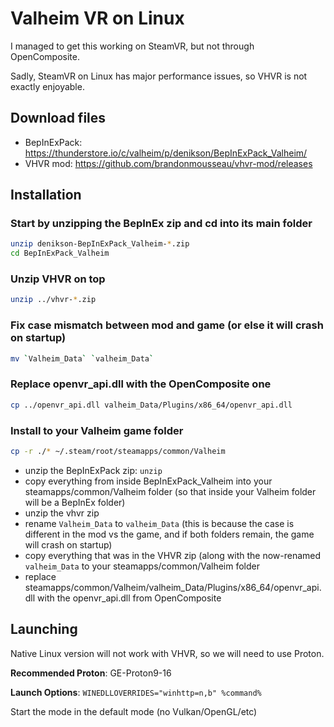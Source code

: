 # Valheim VR on Linux

I managed to get this working on SteamVR, but not through OpenComposite.

Sadly, SteamVR on Linux has major performance issues, so VHVR is not exactly enjoyable.

## Download files
- BepInExPack: https://thunderstore.io/c/valheim/p/denikson/BepInExPack_Valheim/
- VHVR mod: https://github.com/brandonmousseau/vhvr-mod/releases

## Installation

### Start by unzipping the BepInEx zip and cd into its main folder
```bash 
unzip denikson-BepInExPack_Valheim-*.zip
cd BepInExPack_Valheim
```

### Unzip VHVR on top
```bash
unzip ../vhvr-*.zip
```

### Fix case mismatch between mod and game (or else it will crash on startup)
```bash
mv `Valheim_Data` `valheim_Data`
```

### Replace openvr_api.dll with the OpenComposite one
```bash
cp ../openvr_api.dll valheim_Data/Plugins/x86_64/openvr_api.dll
```

### Install to your Valheim game folder
```bash
cp -r ./* ~/.steam/root/steamapps/common/Valheim
```

- unzip the BepInExPack zip: `unzip `
- copy everything from inside BepInExPack_Valheim into your steamapps/common/Valheim folder (so that inside your Valheim folder will be a BepInEx folder)
- unzip the vhvr zip
- rename `Valheim_Data` to `valheim_Data` (this is because the case is different in the mod vs the game, and if both folders remain, the game will crash on startup)
- copy everything that was in the VHVR zip (along with the now-renamed `valheim_Data` to your steamapps/common/Valheim folder
- replace steamapps/common/Valheim/valheim_Data/Plugins/x86_64/openvr_api.dll with the openvr_api.dll from OpenComposite

## Launching

Native Linux version will not work with VHVR, so we will need to use Proton.

**Recommended Proton**: GE-Proton9-16

**Launch Options**: `WINEDLLOVERRIDES="winhttp=n,b" %command%`

Start the mode in the default mode (no Vulkan/OpenGL/etc)

